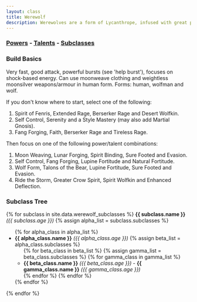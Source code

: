 ```yaml
---
layout: class
title: Werewolf
description: Werewolves are a form of Lycanthrope, infused with great physical strength and power.
---
```


### [Powers](powers) - [Talents](talents) - [Subclasses](subclasses)

### Build Basics

Very fast, good attack, powerful bursts (see 'help burst'), focuses
on shock-based energy.  Can use moonweave clothing and weightless moonsilver
weapons/armour in human form.  Forms: human, wolfman and wolf.

If you don't know where to start, select one of the following:

1. Spirit of Fenris, Extended Rage, Berserker Rage and Desert Wolfkin.
2. Self Control, Serenity and a Style Mastery (may also add Martial Gnosis).
3. Fang Forging, Faith, Berserker Rage and Tireless Rage.

Then focus on one of the following power/talent combinations:

1. Moon Weaving, Lunar Forging, Spirit Binding, Sure Footed and Evasion.
2. Self Control, Fang Forging, Lupine Fortitude and Natural Fortitude.
3. Wolf Form, Talons of the Bear, Lupine Fortitude, Sure Footed and Evasion.
4. Ride the Storm, Greater Crow Spirit, Spirit Wolfkin and Enhanced Deflection.

### Subclass Tree
<div class="clt">
{% for subclass in site.data.werewolf_subclasses %}
  <strong>{{ subclass.name }}</strong> <em>({{ subclass.age }})</em>
  {% assign alpha_list = subclass.subclasses %}
  <ul>
    {% for alpha_class in alpha_list %}
    <li>
      <strong>{{ alpha_class.name }}</strong> <em>({{ alpha_class.age }})</em>
      {% assign beta_list = alpha_class.subclasses %}
      <ul>
        {% for beta_class in beta_list %}
        {% assign gamma_list = beta_class.subclasses %}
        {% for gamma_class in gamma_list %}
        <li>
          <strong>{{ beta_class.name }}</strong> <em>({{ beta_class.age }})</em> - <strong>{{ gamma_class.name }}</strong> <em>({{ gamma_class.age }})</em>
        </li>
        {% endfor %}
        {% endfor %}
      </ul>
    </li>
    {% endfor %}
  </ul>
  {% endfor %}
 </div>
